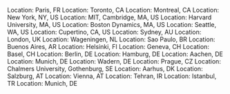 Location: Paris, FR
Location: Toronto, CA
Location: Montreal, CA
Location: New York, NY, US
Location: MIT, Cambridge, MA, US
Location: Harvard University, MA, US
Location: Boston Dynamics, MA, US
Location: Seattle, WA, US
Location: Cupertino, CA, US
Location: Sydney, AU
Location: London, UK
Location: Wageningen, NL
Location: Sao Paulo, BR
Location: Buenos Aires, AR
Location: Helsinki, FI
Location: Geneva, CH
Location: Basel, CH
Location: Berlin, DE
Location: Hamburg, DE
Location: Aachen, DE
Location: Munich, DE
Location: Wadern, DE
Location: Prague, CZ
Location: Chalmers University, Gothenburg, SE
Location: Aarhus, DK
Location: Salzburg, AT
Location: Vienna, AT
Location: Tehran, IR
Location: Istanbul, TR
Location: Munich, DE
